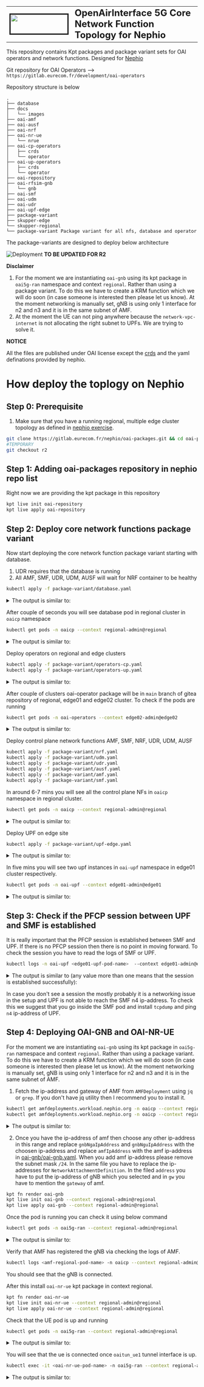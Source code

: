 <table style="border-collapse: collapse; border: none;">
  <tr style="border-collapse: collapse; border: none;">
    <td style="border-collapse: collapse; border: none;">
      <a href="http://www.openairinterface.org/">
         <img src="./docs/images/oai_final_logo.png" alt="" border=3 height=50 width=150>
         </img>
      </a>
    </td>
    <td style="border-collapse: collapse; border: none; vertical-align: center;">
      <b><font size = "5">OpenAirInterface 5G Core Network Function Topology for Nephio</font></b>
    </td>
  </tr>
</table>

This repository contains Kpt packages and package variant sets for OAI operators and network functions. Designed for [Nephio](https://nephio.org/)

Git repository for OAI Operators --> `https://gitlab.eurecom.fr/development/oai-operators` 

Repository structure is below

```
.
├── database
├── docs
│   └── images
├── oai-amf
├── oai-ausf
├── oai-nrf
├── oai-nr-ue
│   └── nrue
├── oai-cp-operators
│   ├── crds
│   └── operator
├── oai-up-operators
│   ├── crds
│   └── operator
├── oai-repository
├── oai-rfsim-gnb
│   └── gnb
├── oai-smf
├── oai-udm
├── oai-udr
├── oai-upf-edge
├── package-variant
├── skupper-edge
└── skupper-regional
└── package-variant	Package variant for all nfs, database and operator
```

The package-variants are designed to deploy below architecture

![Deployment](./docs/images/oai-package-variant.jpg) **TO BE UPDATED FOR R2**

**Disclaimer**

1. For the moment we are instantiating `oai-gnb` using its kpt package in `oai5g-ran` namespace and context `regional`. Rather than using a package variant. To do this we have to create a KRM function which we will do soon (in case someone is interested then please let us know). At the moment networking is manually set, gNB is using only 1 interface for n2 and n3 and it is in the same subnet of AMF.
2. At the moment the UE can not ping anywhere because the `network-vpc-internet` is not allocating the right subnet to UPFs. We are trying to solve it.

**NOTICE**

All the files are published under OAI license except the [crds](./oai-operators/crds) and the yaml definations provided by nephio.

# How deploy the toplogy on Nephio

## Step 0: Prerequisite

1. Make sure that you have a running regional, multiple edge cluster topology as defined in [nephio exercise](https://github.com/nephio-project/docs/blob/v1.0.1/user-guide/exercises.md). 

```bash
git clone https://gitlab.eurecom.fr/nephio/oai-packages.git && cd oai-packages
#TEMPORARY
git checkout r2
```

## Step 1: Adding oai-packages repository in nephio repo list

Right now we are providing the kpt package in this repository 

```bash
kpt live init oai-repository
kpt live apply oai-repository
```

## Step 2: Deploy core network functions package variant

Now start deploying the core network function package variant starting with database. 

1. UDR requires that the database is running 
2. All AMF, SMF, UDR, UDM, AUSF will wait for NRF container to be healthy

```bash
kubectl apply -f package-variant/database.yaml
```
<details>
<summary>The output is similar to:</summary>

```console
packagevariantset.config.porch.kpt.dev/regional-oai-database created
```
</details>

After couple of seconds you will see database pod in regional cluster in `oaicp` namespace

```bash
kubectl get pods -n oaicp --context regional-admin@regional
```
<details>
<summary>The output is similar to:</summary>

```console
NAME                     READY   STATUS    RESTARTS   AGE
mysql-5c6cb749bc-nsdsp   1/1     Running   0          47s
```
</details>

Deploy operators on regional and edge clusters

```bash
kubectl apply -f package-variant/operators-cp.yaml
kubectl apply -f package-variant/operators-up.yaml
```
<details>
<summary>The output is similar to:</summary>

```console
packagevariantset.config.porch.kpt.dev/oai-operators created
```
</details>

After couple of clusters oai-operator package will be in `main` branch of gitea repository of regional, edge01 and edge02 cluster. To check if the pods are running

```bash
kubectl get pods -n oai-operators --context edge02-admin@edge02
```
<details>
<summary>The output is similar to:</summary>

```console
NAME                                   READY   STATUS    RESTARTS   AGE
oai-amf-controller-55dfbf8c4-9qdl4     1/1     Running   0          2m24s
oai-ausf-controller-769d64999f-28ntm   1/1     Running   0          2m24s
oai-nrf-controller-67f556bf75-8svd5    1/1     Running   0          2m24s
oai-smf-controller-5b6db9f5cb-klfsw    1/1     Running   0          2m24s
oai-udm-controller-867847d4cb-qdrzl    1/1     Running   0          2m24s
oai-udr-controller-764f4bfdb9-zw622    1/1     Running   0          2m24s
oai-upf-controller-56844bcb7-s2lfp     1/1     Running   0          2m24s
```
</details>


Deploy control plane network functions AMF, SMF, NRF, UDR, UDM, AUSF

```bash
kubectl apply -f package-variant/nrf.yaml
kubectl apply -f package-variant/udm.yaml
kubectl apply -f package-variant/udr.yaml
kubectl apply -f package-variant/ausf.yaml
kubectl apply -f package-variant/amf.yaml
kubectl apply -f package-variant/smf.yaml
```

In around 6-7 mins you will see all the control plane NFs in `oaicp` namespace in regional cluster.

```bash
kubectl get pods -n oaicp --context regional-admin@regional
```
<details>
<summary>The output is similar to:</summary>

```console
NAME                             READY   STATUS    RESTARTS      AGE
amf-regional-5667d55644-nkthg    1/1     Running   0             85s
ausf-regional-77867547bb-vl92j   1/1     Running   0             85s
mysql-5c6cb749bc-hn26d           1/1     Running   0             15m
nrf-regional-7c79d988f5-lszwk    1/1     Running   0             85s
smf-regional-5966dfd454-fc484    1/1     Running   0             82s
udm-regional-56f78c9c7c-44556    1/1     Running   0             85s
udr-regional-6f685c97db-2vrb7    1/1     Running   0             85s
```
</details>

Deploy UPF on edge site

```bash
kubectl apply -f package-variant/upf-edge.yaml
```

<details>
<summary>The output is similar to:</summary>

```console
packagevariant.config.porch.kpt.dev/edge-oai-upf created
```
</details>


In five mins you will see two upf instances in `oai-upf` namespace in edge01 cluster respectively. 

```bash
kubectl get pods -n oai-upf --context edge01-admin@edge01
```

<details>
<summary>The output is similar to:</summary>

```console
NAME                          READY   STATUS    RESTARTS   AGE
upf-edge01-696976df64-gwn42   1/1     Running   0          42m
```
</details>

## Step 3: Check if the PFCP session between UPF and SMF is established

It is really important that the PFCP session is established between SMF and UPF. If there is no PFCP session then there is no point in moving forward. To check the session you have to read the logs of SMF or UPF. 

```bash
kubectl logs -n oai-upf <edge01-upf-pod-name>  --context edge01-admin@edge01 | grep 'Received SX HEARTBEAT REQUEST' | wc -l
```

<details>
<summary>The output is similar to (any value more than one means that the session is established successfully):</summary>

```console
26
```
</details>

In case you don't see a session the mostly probably it is a networking issue in the setup and UPF is not able to reach the SMF n4 ip-address. To check this we suggest that you go inside the SMF pod and install `tcpdump` and ping `n4` ip-address of UPF. 

## Step 4: Deploying OAI-GNB and OAI-NR-UE

For the moment we are instantiating `oai-gnb` using its kpt package in `oai5g-ran` namespace and context `regional`. Rather than using a package variant. To do this we have to create a KRM function which we will do soon (in case someone is interested then please let us know). At the moment networking is manually set, gNB is using only 1 interface for n2 and n3 and it is in the same subnet of AMF.

1. Fetch the ip-address and gateway of AMF from `AMFDeployment` using `jq` or `grep`. If you don't have jq utility then I recommend you to install it. 

```bash
kubectl get amfdeployments.workload.nephio.org -n oaicp --context regional-admin@regional -o json | jq -r .items[0].spec.interfaces[0].ipv4.address
kubectl get amfdeployments.workload.nephio.org -n oaicp --context regional-admin@regional -o json | jq -r .items[0].spec.interfaces[0].ipv4.gateway
```

<details>
<summary>The output is similar to:</summary>

```console
172.2.1.254/24
172.2.1.1
```
</details>

2. Once you have the ip-address of amf then choose any other ip-address in this range and replace `gnbNgaIpAddress` and `gnbNguIpAddress` with the choosen ip-address and replace `amfIpAddress` with the amf ip-address in [oai-gnb/oai-gnb.yaml](./oai-gnb/oai-gnb.yaml).
When you add amf ip-address please remove the subnet mask `/24`. In the same file you have to replace the ip-addresses for `NetworkAttachmentDefinition`. In the filed `address` you have to put the ip-address of gNB which you selected and in `gw` you have to mention the `gateway` of amf.


```bash
kpt fn render oai-gnb
kpt live init oai-gnb --context regional-admin@regional
kpt live apply oai-gnb --context regional-admin@regional
```

Once the pod is running you can check it using below command

```bash
kubectl get pods -n oai5g-ran --context regional-admin@regional
```

<details>
<summary>The output is similar to:</summary>

```console
NAME                           READY   STATUS    RESTARTS   AGE
oaignb-67b99b95dd-vrkzb        1/1     Running   0          3m30s
```
</details>


Verify that AMF has registered the gNB via checking the logs of AMF. 

```bash
kubectl logs <amf-regional-pod-name> -n oaicp --context regional-admin@regional
```

You should see that the gNB is connected. 

After this install `oai-nr-ue` kpt package in context regional. 

```bash
kpt fn render oai-nr-ue
kpt live init oai-nr-ue --context regional-admin@regional
kpt live apply oai-nr-ue --context regional-admin@regional
```
Check that the UE pod is up and running

```bash
kubectl get pods -n oai5g-ran --context regional-admin@regional
```

<details>
<summary>The output is similar to:</summary>

```console
NAME                           READY   STATUS    RESTARTS   AGE
oai-nr-ue-75d46ff4fd-qxsh8   1/1     Running   0          48s
oaignb-67b99b95dd-vrkzb        1/1     Running   0          3m30s
```
</details>

You will see that the ue is connected once `oaitun_ue1` tunnel interface is up. 

```bash
kubectl exec -it <oai-nr-ue-pod-name> -n oai5g-ran --context regional-admin@regional ifconfig oaitun_ue1
```

<details>
<summary>The output is similar to:</summary>

```console
oaitun_ue1: flags=4305<UP,POINTOPOINT,RUNNING,NOARP,MULTICAST>  mtu 1500
        inet 10.1.0.2  netmask 255.255.255.0  destination 10.1.0.2
        inet6 fe80::7e3:e22c:c066:d079  prefixlen 64  scopeid 0x20<link>
        unspec 00-00-00-00-00-00-00-00-00-00-00-00-00-00-00-00  txqueuelen 500  (UNSPEC)
        RX packets 0  bytes 0 (0.0 B)
        RX errors 0  dropped 0  overruns 0  frame 0
        TX packets 5  bytes 240 (240.0 B)
        TX errors 0  dropped 0 overruns 0  carrier 0  collisions 0
```
</details>
